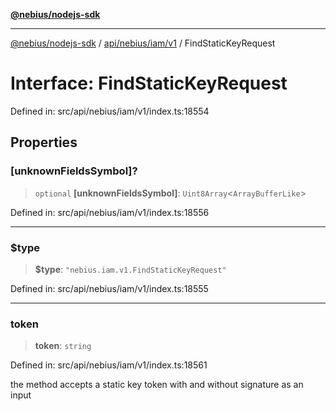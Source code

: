 [**@nebius/nodejs-sdk**](../../../../../README.md)

---

[@nebius/nodejs-sdk](../../../../../README.md) / [api/nebius/iam/v1](../README.md) / FindStaticKeyRequest

# Interface: FindStaticKeyRequest

Defined in: src/api/nebius/iam/v1/index.ts:18554

## Properties

### \[unknownFieldsSymbol\]?

> `optional` **\[unknownFieldsSymbol\]**: `Uint8Array`\<`ArrayBufferLike`\>

Defined in: src/api/nebius/iam/v1/index.ts:18556

---

### $type

> **$type**: `"nebius.iam.v1.FindStaticKeyRequest"`

Defined in: src/api/nebius/iam/v1/index.ts:18555

---

### token

> **token**: `string`

Defined in: src/api/nebius/iam/v1/index.ts:18561

the method accepts a static key token with and without signature as an input
